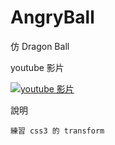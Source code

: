 AngryBall
=========

仿 Dragon Ball

youtube 影片

[![youtube 影片](http://img.youtube.com/vi/IPBXj9M7QHw/0.jpg)](http://www.youtube.com/watch?v=IPBXj9M7QHw)

說明

    練習 css3 的 transform
